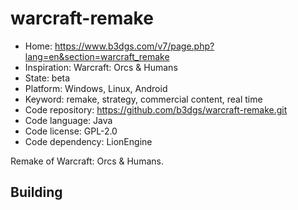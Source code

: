 # warcraft-remake

- Home: https://www.b3dgs.com/v7/page.php?lang=en&section=warcraft_remake
- Inspiration: Warcraft: Orcs & Humans
- State: beta
- Platform: Windows, Linux, Android
- Keyword: remake, strategy, commercial content, real time
- Code repository: https://github.com/b3dgs/warcraft-remake.git
- Code language: Java
- Code license: GPL-2.0
- Code dependency: LionEngine

Remake of Warcraft: Orcs & Humans.

## Building
